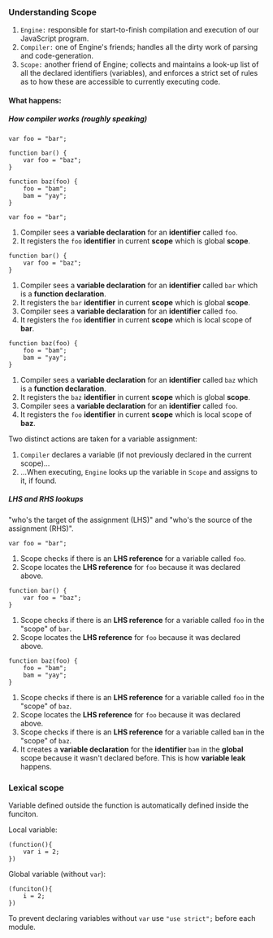 ### Understanding Scope

1. `Engine:` responsible for start-to-finish compilation and execution of our JavaScript program.
2. `Compiler:` one of Engine's friends; handles all the dirty work of parsing and code-generation.
3. `Scope:` another friend of Engine; collects and maintains a look-up list of all the declared identifiers (variables), and enforces a strict set of rules as to how these are accessible to currently executing code.

#### What happens:
##### How compiler works (roughly speaking)

```
var foo = "bar";

function bar() {
	var foo = "baz";
}

function baz(foo) {
	foo = "bam";
	bam = "yay";
}
```
```
var foo = "bar";
```

1. Compiler sees a **variable declaration** for an **identifier** called `foo`.  
2. It registers the `foo` **identifier** in current **scope** which is global **scope**.

```
function bar() {
	var foo = "baz";
}
```

1. Compiler sees a **variable declaration** for an **identifier** called `bar` which is a **function declaration**.
2. It registers the `bar` **identifier** in current **scope** which is global **scope**.
3. Compiler sees a **variable declaration** for an **identifier** called `foo`.
4. It registers the `foo` **identifier** in current **scope** which is local scope of **bar**.

```
function baz(foo) {
	foo = "bam";
	bam = "yay";
}
```

1. Compiler sees a **variable declaration** for an **identifier** called `baz` which is a **function declaration**.
2. It registers the `baz` **identifier** in current **scope** which is global **scope**.
3. Compiler sees a **variable declaration** for an **identifier** called `foo`.
4. It registers the `foo` **identifier** in current **scope** which is local scope of **baz**.

Two distinct actions are taken for a variable assignment: 
1. `Compiler` declares a variable (if not previously declared in the current scope)...
2. ...When executing, `Engine` looks up the variable in `Scope` and assigns to it, if found.

##### LHS and RHS lookups
"who's the target of the assignment (LHS)" and "who's the source of the assignment (RHS)".
```
var foo = "bar";
```
1. Scope checks if there is an **LHS reference** for a variable called `foo`.
2. Scope locates the **LHS reference** for `foo` because it was declared above.

```
function bar() {
	var foo = "baz";
}
```
1. Scope checks if there is an **LHS reference** for a variable called `foo` in the "scope" of `bar`.
2. Scope locates the **LHS reference** for `foo` because it was declared above.

```
function baz(foo) {
	foo = "bam";
	bam = "yay";
}
```
1. Scope checks if there is an **LHS reference** for a variable called `foo` in the "scope" of `baz`.
2. Scope locates the **LHS reference** for `foo` because it was declared above.
3. Scope checks if there is an **LHS reference** for a variable called `bam` in the "scope" of `baz`.
4. It creates a **variable declaration** for the **identifier** `bam` in the **global** scope because it wasn't declared before. This is how **variable leak** happens.

### Lexical scope

Variable defined outside the function is automatically defined inside the funciton.

Local variable:

```
(function(){
	var i = 2;
})
```

Global variable (without `var`):
```
(funciton(){
	i = 2;
})
```

To prevent declaring variables without `var` use `"use strict";` before each module.